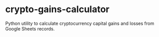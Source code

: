 # crypto-gains-calculator
Python utility to calculate cryptocurrency capital gains and losses from Google Sheets records.
